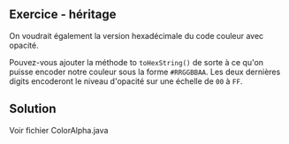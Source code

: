 
Exercice - héritage
--------------------------------------------------------------------------------

On voudrait également la version hexadécimale du code couleur avec opacité.

Pouvez-vous ajouter la méthode to `toHexString()` de sorte à ce qu'on puisse encoder notre couleur sous la forme `#RRGGBBAA`. Les deux dernières digits encoderont le niveau d'opacité sur une échelle de `00` à `FF`.

Solution
--------------------------------------------------------------------------------
Voir fichier ColorAlpha.java
